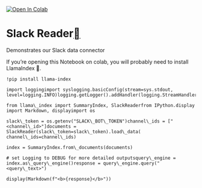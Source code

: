 [![Open In Colab](https://colab.research.google.com/assets/colab-badge.svg)](https://colab.research.google.com/github/run-llama/llama_index/blob/main/docs/examples/data_connectors/SlackDemo.ipynb)

Slack Reader[](#slack-reader "Permalink to this heading")
==========================================================

Demonstrates our Slack data connector

If you’re opening this Notebook on colab, you will probably need to install LlamaIndex 🦙.


```
!pip install llama-index
```

```
import loggingimport syslogging.basicConfig(stream=sys.stdout, level=logging.INFO)logging.getLogger().addHandler(logging.StreamHandler(stream=sys.stdout))
```

```
from llama\_index import SummaryIndex, SlackReaderfrom IPython.display import Markdown, displayimport os
```

```
slack\_token = os.getenv("SLACK\_BOT\_TOKEN")channel\_ids = ["<channel\_id>"]documents = SlackReader(slack\_token=slack\_token).load\_data(    channel\_ids=channel\_ids)
```

```
index = SummaryIndex.from\_documents(documents)
```

```
# set Logging to DEBUG for more detailed outputsquery\_engine = index.as\_query\_engine()response = query\_engine.query("<query\_text>")
```

```
display(Markdown(f"<b>{response}</b>"))
```
